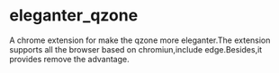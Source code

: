 # eleganter_qzone
A chrome extension for make the qzone more eleganter.The extension supports all the browser based on chromiun,include edge.Besides,it provides remove the advantage.
